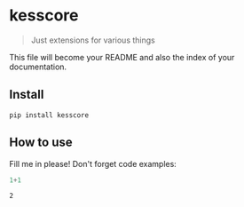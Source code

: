 # kesscore
> Just extensions for various things


This file will become your README and also the index of your documentation.

## Install

`pip install kesscore`

## How to use

Fill me in please! Don't forget code examples:

```python
1+1
```




    2



